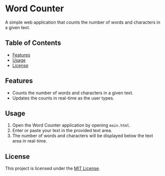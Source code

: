 # Word Counter

A simple web application that counts the number of words and characters in a given text.
## Table of Contents

- [Features](#features)
- [Usage](#usage)
- [License](#license)

## Features

- Counts the number of words and characters in a given text.
- Updates the counts in real-time as the user types.

## Usage

1. Open the Word Counter application by opening ``main.html``.
2. Enter or paste your text in the provided text area.
3. The number of words and characters will be displayed below the text area in real-time.

## License

This project is licensed under the [MIT License](LICENSE).
